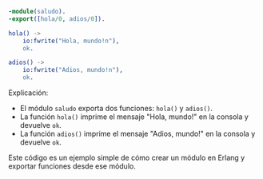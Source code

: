 ```erlang
-module(saludo).
-export([hola/0, adios/0]).

hola() ->
    io:fwrite("Hola, mundo!n"),
    ok.

adios() ->
    io:fwrite("Adios, mundo!n"),
    ok.
```

Explicación:

* El módulo `saludo` exporta dos funciones: `hola()` y `adios()`.
* La función `hola()` imprime el mensaje "Hola, mundo!" en la consola y devuelve `ok`.
* La función `adios()` imprime el mensaje "Adios, mundo!" en la consola y devuelve `ok`.

Este código es un ejemplo simple de cómo crear un módulo en Erlang y exportar funciones desde ese módulo.